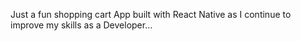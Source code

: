 Just a fun shopping cart App built with React Native as I continue to improve my skills as a Developer...